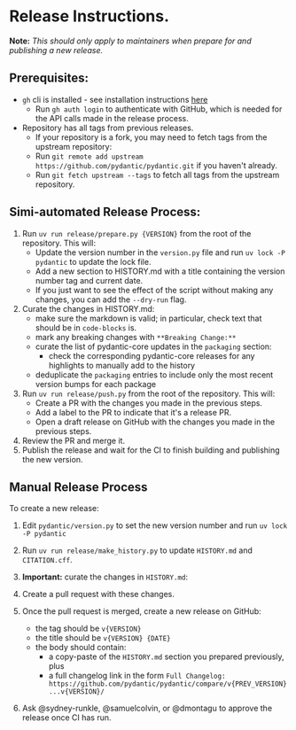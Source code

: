 # Release Instructions.

**Note:** _This should only apply to maintainers when prepare for and publishing a new release._

## Prerequisites:
* `gh` cli is installed - see installation instructions [here](https://docs.github.com/en/github-cli/github-cli/quickstart)
  * Run `gh auth login` to authenticate with GitHub, which is needed for the API calls made in the release process.
* Repository has all tags from previous releases.
  * If your repository is a fork, you may need to fetch tags from the upstream repository:
  * Run `git remote add upstream https://github.com/pydantic/pydantic.git` if you haven't already.
  * Run `git fetch upstream --tags` to fetch all tags from the upstream repository.

## Simi-automated Release Process:

1. Run `uv run release/prepare.py {VERSION}` from the root of the repository. This will:
    * Update the version number in the `version.py` file and run `uv lock -P pydantic` to update the lock file.
    * Add a new section to HISTORY.md with a title containing the version number tag and current date.
    * If you just want to see the effect of the script without making any changes, you can add the `--dry-run` flag.
2. Curate the changes in HISTORY.md:
   - make sure the markdown is valid; in particular, check text that should be in `code-blocks` is.
   - mark any breaking changes with `**Breaking Change:**`
   - curate the list of pydantic-core updates in the `packaging` section:
     - check the corresponding pydantic-core releases for any highlights to manually add to the history
   - deduplicate the `packaging` entries to include only the most recent version bumps for each package
3. Run `uv run release/push.py` from the root of the repository. This will:
    * Create a PR with the changes you made in the previous steps.
    * Add a label to the PR to indicate that it's a release PR.
    * Open a draft release on GitHub with the changes you made in the previous steps.
4. Review the PR and merge it.
5. Publish the release and wait for the CI to finish building and publishing the new version.

## Manual Release Process

To create a new release:
1. Edit `pydantic/version.py` to set the new version number and run `uv lock -P pydantic`
2. Run `uv run release/make_history.py` to update `HISTORY.md` and `CITATION.cff`.
3. **Important:** curate the changes in `HISTORY.md`:

4. Create a pull request with these changes.
5. Once the pull request is merged, create a new release on GitHub:
   - the tag should be `v{VERSION}`
   - the title should be `v{VERSION} {DATE}`
   - the body should contain:
     - a copy-paste of the `HISTORY.md` section you prepared previously, plus
     - a full changelog link in the form `Full Changelog: https://github.com/pydantic/pydantic/compare/v{PREV_VERSION}...v{VERSION}/`
6. Ask @sydney-runkle, @samuelcolvin, or @dmontagu to approve the release once CI has run.
